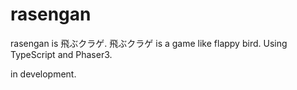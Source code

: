 # rasengan

rasengan is 飛ぶクラゲ. 飛ぶクラゲ is a game like flappy bird. Using TypeScript and Phaser3.

in development.
